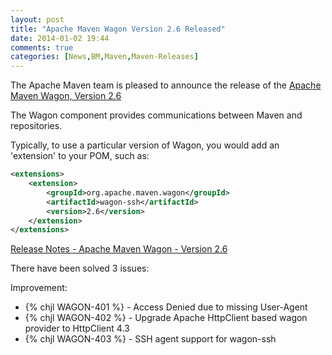 ```yaml
---
layout: post
title: "Apache Maven Wagon Version 2.6 Released"
date: 2014-01-02 19:44
comments: true
categories: [News,BM,Maven,Maven-Releases]
---
```

The Apache Maven team is pleased to announce the release of the 
[Apache Maven Wagon, Version 2.6](http://maven.apache.org/wagon/)

The Wagon component provides communications between Maven and repositories.

Typically, to use a particular version of Wagon, you would add an
'extension' to your POM, such as:

``` xml
<extensions>
    <extension>
        <groupId>org.apache.maven.wagon</groupId>
        <artifactId>wagon-ssh</artifactId>
        <version>2.6</version>
    </extension>
</extensions>
```

<!-- more -->

[Release Notes - Apache Maven Wagon - Version 2.6](http://jira.codehaus.org/secure/ReleaseNote.jspa?projectId=10335&version=19578)

There have been solved 3 issues:

Improvement:

 * {% chjl WAGON-401 %} - Access Denied due to missing User-Agent
 * {% chjl WAGON-402 %} - Upgrade Apache HttpClient based wagon provider to HttpClient 4.3
 * {% chjl WAGON-403 %} - SSH agent support for wagon-ssh

